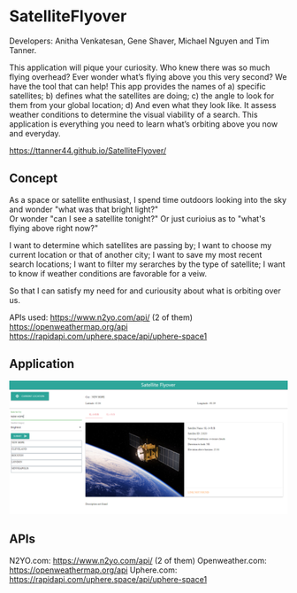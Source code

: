 # SatelliteFlyover

Developers:  Anitha Venkatesan, Gene Shaver, Michael Nguyen and Tim Tanner.

This application will pique your curiosity. Who knew there was so much flying overhead? Ever wonder what’s flying above you this very second?  We have the tool that can help! 
This app provides the names of a) specific satellites; b) defines what the satellites are doing; c) the angle to look for them from your global location; d) And even what they look like.  It assess weather conditions to determine the visual viability of a search. This application is everything you need to learn what’s orbiting above you now and everyday.

https://ttanner44.github.io/SatelliteFlyover/

## Concept
As a space or satellite enthusiast, I spend time outdoors looking into the sky and wonder "what was that bright light?"  
Or wonder "can I see a satellite tonight?" Or just curioius as to "what's flying above right now?"

I want to determine which satellites are passing by;
I want to choose my current location or that of another city;
I want to save my most recent search locations;
I want to filter my serarches by the type of satellite;
I want to know if weather conditions are favorable for a veiw.

So that I can satisfy my need for and curiousity about what is orbiting over us.

APIs used: https://www.n2yo.com/api/ (2 of them) https://openweathermap.org/api https://rapidapi.com/uphere.space/api/uphere-space1

## Application
![Screen Shot](./Assets/Sattelite.PNG)

## APIs
N2YO.com: https://www.n2yo.com/api/ (2 of them) 
Openweather.com: https://openweathermap.org/api 
Uphere.com: https://rapidapi.com/uphere.space/api/uphere-space1
